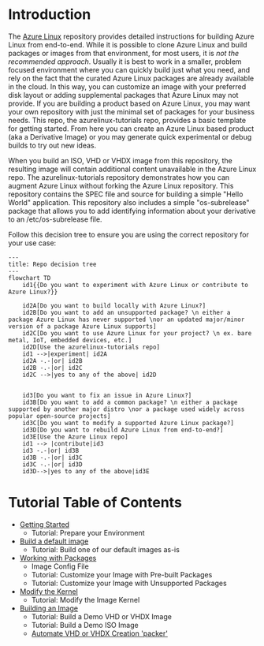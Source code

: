 
# Introduction

The [Azure Linux](https://github.com/microsoft/azurelinux) repository provides detailed instructions for building Azure Linux from end-to-end.  While it is possible to clone Azure Linux and build packages or images from that environment, for most users, it is _not the recommended approach_.  Usually it is best to work in a smaller, problem focused environment where you can quickly build just what you need, and rely on the fact that the curated Azure Linux packages are already available in the cloud. In this way, you can customize an image with your preferred disk layout or adding supplemental packages that Azure Linux may not provide.  If you are building a product based on Azure Linux, you may want your own repository with just the minimal set of packages for your business needs.  This repo, the azurelinux-tutorials repo, provides a basic template for getting started.  From here you can create an Azure Linux based product (aka a Derivative Image) or you may generate quick experimental or debug builds to try out new ideas.

When you build an ISO, VHD or VHDX image from this repository,  the resulting image will contain additional content unavailable in the Azure Linux repo.  The azurelinux-tutorials repository demonstrates how you can augment Azure Linux without forking the Azure Linux repository.  This repository contains the SPEC file and source for building a simple "Hello World" application.  This repository also includes a simple "os-subrelease" package that allows you to add identifying information about your derivative to an /etc/os-subrelease file.  

Follow this decision tree to ensure you are using the correct repository for your use case:

```mermaid
---
title: Repo decision tree
---
flowchart TD
    id1{{Do you want to experiment with Azure Linux or contribute to Azure Linux?}}

    id2A[Do you want to build locally with Azure Linux?]
    id2B[Do you want to add an unsupported package? \n either a package Azure Linux has never supported \nor an updated major/minor version of a package Azure Linux supports]
    id2C[Do you want to use Azure Linux for your project? \n ex. bare metal, IoT, embedded devices, etc.]
    id2D[Use the azurelinux-tutorials repo]
    id1 -->|experiment| id2A
    id2A -.-|or| id2B
    id2B -.-|or| id2C
    id2C -->|yes to any of the above| id2D
    

    id3[Do you want to fix an issue in Azure Linux?]
    id3B[Do you want to add a common package? \n either a package supported by another major distro \nor a package used widely across popular open-source projects]
    id3C[Do you want to modify a supported Azure Linux package?]
    id3D[Do you want to rebuild Azure Linux from end-to-end?]
    id3E[Use the Azure Linux repo]
    id1 --> |contribute|id3
    id3 -.-|or| id3B
    id3B -.-|or| id3C
    id3C -.-|or| id3D
    id3D-->|yes to any of the above|id3E

```

# Tutorial Table of Contents

- [Getting Started](docs/getting_started/prepare_environment.md)
  - Tutorial: Prepare your Environment
- [Build a default image](docs/getting_started/default_images.md)
  - Tutorial: Build one of our default images as-is
- [Working with Packages](docs/packages/working_with_packages.md)
  - Image Config File
  - Tutorial: Customize your Image with Pre-built Packages
  - Tutorial: Customize your Image with Unsupported Packages
- [Modify the Kernel](docs/kernel/modify_kernel.md)
  - Tutorial: Modify the Image Kernel
- [Building an Image](docs/building/building.md)
  - Tutorial: Build a Demo VHD or VHDX Image
  - Tutorial: Build a Demo ISO Image
  - [Automate VHD or VHDX Creation 'packer'](imaging-from-packer/Readme.md)